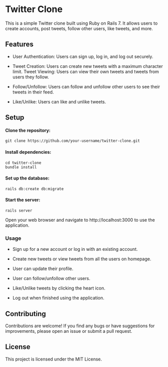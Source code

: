# Twitter Clone
This is a simple Twitter clone built using Ruby on Rails 7. It allows users to create accounts, post tweets, follow other users, like tweets, and more.

## Features

* User Authentication: Users can sign up, log in, and log out securely.

* Tweet Creation: Users can create new tweets with a maximum character limit.
Tweet Viewing: Users can view their own tweets and tweets from users they follow.

* Follow/Unfollow: Users can follow and unfollow other users to see their tweets in their feed.

* Like/Unlike: Users can like and unlike tweets.

## Setup

#### Clone the repository:

`git clone https://github.com/your-username/twitter-clone.git`

#### Install dependencies:

`cd twitter-clone`\
`bundle install`

#### Set up the database:

`rails db:create db:migrate`

#### Start the server:

`rails server`

Open your web browser and navigate to http://localhost:3000 to use the application.

### Usage
* Sign up for a new account or log in with an existing account.

* Create new tweets or view tweets from all the users on homepage.

* User can update their profile.

* User can follow/unfollow other users.

* Like/Unlike tweets by clicking the heart icon.

* Log out when finished using the application.

## Contributing
Contributions are welcome! If you find any bugs or have suggestions for improvements, please open an issue or submit a pull request.

## License
This project is licensed under the MIT License.

